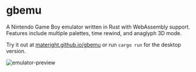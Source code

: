 # gbemu
A Nintendo Game Boy emulator written in Rust with WebAssembly support. Features include multiple palettes, time rewind, and anaglyph 3D mode.

Try it out at [materight.github.io/gbemu](https://materight.github.io/gbemu/) or run `cargo run` for the desktop version.

![emulator-preview](https://github.com/materight/gbemu/assets/26522190/ac61b161-2e8a-450b-9310-a43bcf7eeb03)
